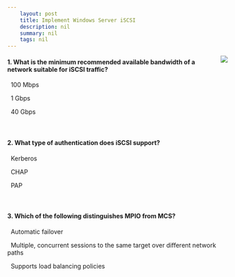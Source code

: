 ```yaml
---
    layout: post
    title: Implement Windows Server iSCSI 
    description: nil
    summary: nil
    tags: nil
---
```



 <a target="_blank" href="https://docs.microsoft.com/en-us/learn/modules/implement-windows-server-iscsi/6-knowledge-check/"><i class="fas fa-external-link-alt"></i> </a>
 <img align="right" src="https://docs.microsoft.com/en-us/learn/achievements/implement-windows-server-iscsi.svg">
####  1. What is the minimum recommended available bandwidth of a network suitable for iSCSI traffic?


<i class='far fa-square'></i> &nbsp;&nbsp;100 Mbps

<i class='fas fa-check-square' style='color: Dodgerblue;'></i> &nbsp;&nbsp;1 Gbps

<i class='far fa-square'></i> &nbsp;&nbsp;40 Gbps
<br />
<br />
<br />

####  2. What type of authentication does iSCSI support?


<i class='far fa-square'></i> &nbsp;&nbsp;Kerberos

<i class='fas fa-check-square' style='color: Dodgerblue;'></i> &nbsp;&nbsp;CHAP

<i class='far fa-square'></i> &nbsp;&nbsp;PAP
<br />
<br />
<br />

####  3. Which of the following distinguishes MPIO from MCS?


<i class='far fa-square'></i> &nbsp;&nbsp;Automatic failover

<i class='fas fa-check-square' style='color: Dodgerblue;'></i> &nbsp;&nbsp;Multiple, concurrent sessions to the same target over different network paths

<i class='far fa-square'></i> &nbsp;&nbsp;Supports load balancing policies
<br />
<br />
<br />
